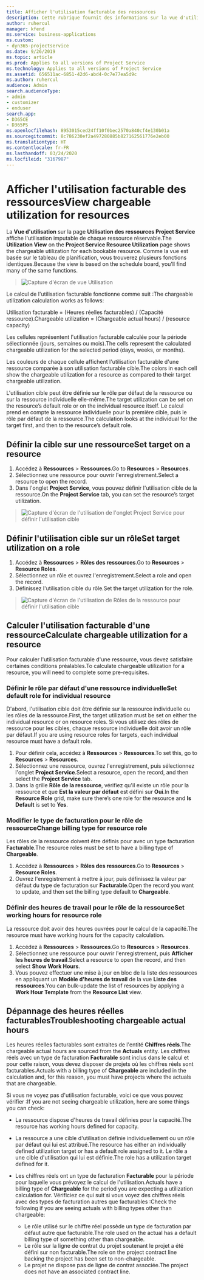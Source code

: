 ```yaml
---
title: Afficher l'utilisation facturable des ressources
description: Cette rubrique fournit des informations sur la vue d'utilisation des ressources.
author: ruhercul
manager: kfend
ms.service: business-applications
ms.custom:
- dyn365-projectservice
ms.date: 9/26/2019
ms.topic: article
ms.prod: Applies to all versions of Project Service
ms.technology: Applies to all versions of Project Service
ms.assetid: 656511ac-6851-42d6-abd4-0c7e77ea5d9c
ms.author: ruhercul
audience: Admin
search.audienceType:
- admin
- customizer
- enduser
search.app:
- D365CE
- D365PS
ms.openlocfilehash: 8953015ced24ff10f0bec2570a840cf4e130b01a
ms.sourcegitcommit: 8c786230ef2a497280885b827162561776e2eb00
ms.translationtype: HT
ms.contentlocale: fr-FR
ms.lasthandoff: 03/24/2020
ms.locfileid: "3167987"
---
```

# <a name="view-chargeable-utilization-for-resources"></a><span data-ttu-id="01dd9-103">Afficher l'utilisation facturable des ressources</span><span class="sxs-lookup"><span data-stu-id="01dd9-103">View chargeable utilization for resources</span></span>
 
<span data-ttu-id="01dd9-104">La **Vue d'utilisation** sur la page **Utilisation des ressources Project Service** affiche l'utilisation imputable de chaque ressource réservable.</span><span class="sxs-lookup"><span data-stu-id="01dd9-104">The **Utilization View** on the **Project Service Resource Utilization** page shows the chargeable utilization for each bookable resource.</span></span> <span data-ttu-id="01dd9-105">Comme la vue est basée sur le tableau de planification, vous trouverez plusieurs fonctions identiques.</span><span class="sxs-lookup"><span data-stu-id="01dd9-105">Because the view is based on the schedule board, you’ll find many of the same functions.</span></span>

> ![Capture d'écran de vue Utilisation](media/FAQ-utilization-1.png)
 

<span data-ttu-id="01dd9-107">Le calcul de l'utilisation facturable fonctionne comme suit :</span><span class="sxs-lookup"><span data-stu-id="01dd9-107">The chargeable utilization calculation works as follows:</span></span>

   <span data-ttu-id="01dd9-108">Utilisation facturable = (Heures réelles facturables) / (Capacité ressource).</span><span class="sxs-lookup"><span data-stu-id="01dd9-108">Chargeable utilization = (Chargeable actual hours) / (resource capacity)</span></span>

<span data-ttu-id="01dd9-109">Les cellules représentent l'utilisation facturable calculée pour la période sélectionnée (jours, semaines ou mois).</span><span class="sxs-lookup"><span data-stu-id="01dd9-109">The cells represent the calculated chargeable utilization for the selected period (days, weeks, or months).</span></span>

<span data-ttu-id="01dd9-110">Les couleurs de chaque cellule affichent l'utilisation facturable d'une ressource comparée à son utilisation facturable cible.</span><span class="sxs-lookup"><span data-stu-id="01dd9-110">The colors in each cell show the chargeable utilization for a resource as compared to their target chargeable utilization.</span></span> 

<span data-ttu-id="01dd9-111">L'utilisation cible peut être définie sur le rôle par défaut de la ressource ou sur la ressource individuelle elle-même.</span><span class="sxs-lookup"><span data-stu-id="01dd9-111">The target utilization can be set on the resource’s default role or on the individual resource itself.</span></span> <span data-ttu-id="01dd9-112">Le calcul prend en compte la ressource individuelle pour la première cible, puis le rôle par défaut de la ressource.</span><span class="sxs-lookup"><span data-stu-id="01dd9-112">The calculation looks at the individual for the target first, and then to the resource’s default role.</span></span>

## <a name="set-target-on-a-resource"></a><span data-ttu-id="01dd9-113">Définir la cible sur une ressource</span><span class="sxs-lookup"><span data-stu-id="01dd9-113">Set target on a resource</span></span>

1. <span data-ttu-id="01dd9-114">Accédez à **Ressources** \> **Ressources**.</span><span class="sxs-lookup"><span data-stu-id="01dd9-114">Go to **Resources** \> **Resources**.</span></span> 
2. <span data-ttu-id="01dd9-115">Sélectionnez une ressource pour ouvrir l'enregistrement.</span><span class="sxs-lookup"><span data-stu-id="01dd9-115">Select a resource to open the record.</span></span> 
3. <span data-ttu-id="01dd9-116">Dans l'onglet **Project Service**, vous pouvez définir l'utilisation cible de la ressource.</span><span class="sxs-lookup"><span data-stu-id="01dd9-116">On the **Project Service** tab, you can set the resource’s target utilization.</span></span>

> ![Capture d'écran de l'utilisation de l'onglet Project Service pour définir l'utilisation cible](media/FAQ-utilization-2.png)
 
## <a name="set-target-utilization-on-a-role"></a><span data-ttu-id="01dd9-118">Définir l'utilisation cible sur un rôle</span><span class="sxs-lookup"><span data-stu-id="01dd9-118">Set target utilization on a role</span></span>

1. <span data-ttu-id="01dd9-119">Accédez à **Ressources** \> **Rôles des ressources**.</span><span class="sxs-lookup"><span data-stu-id="01dd9-119">Go to **Resources** \> **Resource Roles**.</span></span> 
2. <span data-ttu-id="01dd9-120">Sélectionnez un rôle et ouvrez l'enregistrement.</span><span class="sxs-lookup"><span data-stu-id="01dd9-120">Select a role and open the record.</span></span> 
3. <span data-ttu-id="01dd9-121">Définissez l'utilisation cible du rôle.</span><span class="sxs-lookup"><span data-stu-id="01dd9-121">Set the target utilization for the role.</span></span>

> ![Capture d'écran de l'utilisation de Rôles de la ressource pour définir l'utilisation cible](media/FAQ-utilization-3.png)
 
## <a name="calculate-chargeable-utilization-for-a-resource"></a><span data-ttu-id="01dd9-123">Calculer l'utilisation facturable d'une ressource</span><span class="sxs-lookup"><span data-stu-id="01dd9-123">Calculate chargeable utilization for a resource</span></span>

<span data-ttu-id="01dd9-124">Pour calculer l'utilisation facturable d'une ressource, vous devez satisfaire certaines conditions préalables.</span><span class="sxs-lookup"><span data-stu-id="01dd9-124">To calculate chargeable utilization for a resource, you will need to complete some pre-requisites.</span></span> 

### <a name="set-default-role-for-individual-resource"></a><span data-ttu-id="01dd9-125">Définir le rôle par défaut d'une ressource individuelle</span><span class="sxs-lookup"><span data-stu-id="01dd9-125">Set default role for individual resource</span></span>

<span data-ttu-id="01dd9-126">D'abord, l'utilisation cible doit être définie sur la ressource individuelle ou les rôles de la ressource.</span><span class="sxs-lookup"><span data-stu-id="01dd9-126">First, the target utilization must be set on either the individual resource or on resource roles.</span></span> <span data-ttu-id="01dd9-127">Si vous utilisez des rôles de ressource pour les cibles, chaque ressource individuelle doit avoir un rôle par défaut.</span><span class="sxs-lookup"><span data-stu-id="01dd9-127">If you are using resource roles for targets, each individual resource must have a default role.</span></span> 

1. <span data-ttu-id="01dd9-128">Pour définir cela, accédez à **Ressources** \> **Ressources**.</span><span class="sxs-lookup"><span data-stu-id="01dd9-128">To set this, go to **Resources** \> **Resources**.</span></span> 
2. <span data-ttu-id="01dd9-129">Sélectionnez une ressource, ouvrez l'enregistrement, puis sélectionnez l'onglet **Project Service**.</span><span class="sxs-lookup"><span data-stu-id="01dd9-129">Select a resource, open the record, and then select the **Project Service** tab.</span></span> 
3. <span data-ttu-id="01dd9-130">Dans la grille **Rôle de la ressource**, vérifiez qu'il existe un rôle pour la ressource et que **Est la valeur par défaut** est défini sur **Oui**.</span><span class="sxs-lookup"><span data-stu-id="01dd9-130">In the **Resource Role** grid, make sure there’s one role for the resource and **Is Default** is set to **Yes**.</span></span>
 
### <a name="change-billing-type-for-resource-role"></a><span data-ttu-id="01dd9-131">Modifier le type de facturation pour le rôle de ressource</span><span class="sxs-lookup"><span data-stu-id="01dd9-131">Change billing type for resource role</span></span>

<span data-ttu-id="01dd9-132">Les rôles de la ressource doivent être définis pour avec un type facturation **Facturable**.</span><span class="sxs-lookup"><span data-stu-id="01dd9-132">The resource roles must be set to have a billing type of **Chargeable**.</span></span> 

1. <span data-ttu-id="01dd9-133">Accédez à **Ressources** \> **Rôles des ressources**.</span><span class="sxs-lookup"><span data-stu-id="01dd9-133">Go to **Resources** \> **Resource Roles**.</span></span> 
2. <span data-ttu-id="01dd9-134">Ouvrez l'enregistrement à mettre à jour, puis définissez la valeur par défaut du type de facturation sur **Facturable**.</span><span class="sxs-lookup"><span data-stu-id="01dd9-134">Open the record you want to update, and then set the billing type default to **Chargeable**.</span></span>

### <a name="set-working-hours-for-resource-role"></a><span data-ttu-id="01dd9-135">Définir des heures de travail pour le rôle de la ressource</span><span class="sxs-lookup"><span data-stu-id="01dd9-135">Set working hours for resource role</span></span>
 
<span data-ttu-id="01dd9-136">La ressource doit avoir des heures ouvrées pour le calcul de la capacité.</span><span class="sxs-lookup"><span data-stu-id="01dd9-136">The resource must have working hours for the capacity calculation.</span></span> 

1. <span data-ttu-id="01dd9-137">Accédez à **Ressources** \> **Ressources**.</span><span class="sxs-lookup"><span data-stu-id="01dd9-137">Go to **Resources** \> **Resources**.</span></span> 
2. <span data-ttu-id="01dd9-138">Sélectionnez une ressource pour ouvrir l'enregistrement, puis **Afficher les heures de travail**.</span><span class="sxs-lookup"><span data-stu-id="01dd9-138">Select a resource to open the record, and then select **Show Work Hours**.</span></span> 
3. <span data-ttu-id="01dd9-139">Vous pouvez effectuer une mise à jour en bloc de la liste des ressources en appliquant un **Modèle d'heures de travail** de la vue **Liste des ressources**.</span><span class="sxs-lookup"><span data-stu-id="01dd9-139">You can bulk-update the list of resources by applying a **Work Hour Template** from the **Resource List** view.</span></span>

## <a name="troubleshooting-chargeable-actual-hours"></a><span data-ttu-id="01dd9-140">Dépannage des heures réelles facturables</span><span class="sxs-lookup"><span data-stu-id="01dd9-140">Troubleshooting chargeable actual hours</span></span>

<span data-ttu-id="01dd9-141">Les heures réelles facturables sont extraites de l'entité **Chiffres réels**.</span><span class="sxs-lookup"><span data-stu-id="01dd9-141">The chargeable actual hours are sourced from the **Actuals** entity.</span></span> <span data-ttu-id="01dd9-142">Les chiffres réels avec un type de facturation **Facturable** sont inclus dans le calcul et pour cette raison, vous devez disposer de projets où les chiffres réels sont facturables.</span><span class="sxs-lookup"><span data-stu-id="01dd9-142">Actuals with a billing type of **Chargeable** are included in the calculation and, for this reason, you must have projects where the actuals that are chargeable.</span></span>

<span data-ttu-id="01dd9-143">Si vous ne voyez pas d'utilisation facturable, voici ce que vous pouvez vérifier :</span><span class="sxs-lookup"><span data-stu-id="01dd9-143">If you are not seeing chargeable utilization, here are some things you can check:</span></span>

- <span data-ttu-id="01dd9-144">La ressource dispose d'heures de travail définies pour la capacité.</span><span class="sxs-lookup"><span data-stu-id="01dd9-144">The resource has working hours defined for capacity.</span></span>
- <span data-ttu-id="01dd9-145">La ressource a une cible d'utilisation définie individuellement ou un rôle par défaut qui lui est attribué.</span><span class="sxs-lookup"><span data-stu-id="01dd9-145">The resource has either an individually defined utilization target or has a default role assigned to it.</span></span> <span data-ttu-id="01dd9-146">Le rôle a une cible d'utilisation qui lui est définie.</span><span class="sxs-lookup"><span data-stu-id="01dd9-146">The role has a utilization target defined for it.</span></span>
- <span data-ttu-id="01dd9-147">Les chiffres réels ont un type de facturation **Facturable** pour la période pour laquelle vous prévoyez le calcul de l'utilisation.</span><span class="sxs-lookup"><span data-stu-id="01dd9-147">Actuals have a billing type of **Chargeable** for the period you are expecting a utilization calculation for.</span></span> <span data-ttu-id="01dd9-148">Vérificiez ce qui suit si vous voyez des chiffres réels avec des types de facturation autres que facturables :</span><span class="sxs-lookup"><span data-stu-id="01dd9-148">Check the following if you are seeing actuals with billing types other than chargeable:</span></span>

  - <span data-ttu-id="01dd9-149">Le rôle utilisé sur le chiffre réel possède un type de facturation par défaut autre que facturable.</span><span class="sxs-lookup"><span data-stu-id="01dd9-149">The role used on the actual has a default billing type of something other than chargeable.</span></span>
  - <span data-ttu-id="01dd9-150">Le rôle sur la ligne de contrat du projet soutenant le projet a été défini sur non facturable.</span><span class="sxs-lookup"><span data-stu-id="01dd9-150">The role on the project contract line backing the project has been set to non-chargeable.</span></span>
  - <span data-ttu-id="01dd9-151">Le projet ne dispose pas de ligne de contrat associée.</span><span class="sxs-lookup"><span data-stu-id="01dd9-151">The project does not have an associated contract line.</span></span>

